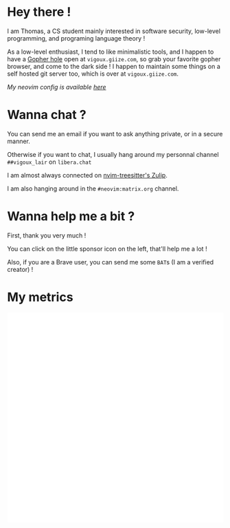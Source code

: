 # Hey there !

I am Thomas, a CS student mainly interested in software security,
low-level programming, and programing language theory !

As a low-level enthusiast, I tend to like minimalistic tools, and I
happen to have a [Gopher hole](https://en.wikipedia.org/wiki/Gopher_(protocol)) open at `vigoux.giize.com`, so grab your
favorite gopher browser, and come to the dark side !
I happen to maintain some things on a self hosted git server too,
which is over at `vigoux.giize.com`.

_My neovim config is available [here](https://git.vigoux.giize.com/nvim-config/)_

# Wanna chat ?

You can send me an email if you want to ask anything private, or in a secure manner.

Otherwise if you want to chat, I usually hang around my personnal channel `##vigoux_lair` on `libera.chat`

I am almost always connected on [nvim-treesitter's
Zulip](nvim-treesitter.zulip-chat.com).

I am also hanging around in the `#neovim:matrix.org` channel.

# Wanna help me a bit ?

First, thank you very much !

You can click on the little sponsor icon on the left, that'll help me
a lot !

Also, if you are a Brave user, you can send me some `BAT`s (I am a
verified creator) !

# My metrics

![Metrics](https://github.com/vigoux/vigoux/blob/main/github-metrics.svg)
